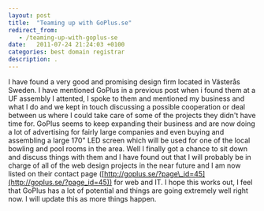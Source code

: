 ```yaml
---
layout: post
title:  "Teaming up with GoPlus.se"
redirect_from:
   - /teaming-up-with-goplus-se
date:   2011-07-24 21:24:03 +0100
categories: best domain registrar
description: .
---
```


I have found a very good and promising design firm located in Västerås Sweden. I have mentioned GoPlus in a previous post when i found them at a UF assembly I attented, I spoke to them and mentioned my business and what I do and we kept in touch discussing a possible cooperation or deal between us where I could take care of some of the projects they didn't have time for. GoPlus seems to keep expanding their business and are now doing a lot of advertising for fairly large companies and even buying and assembling a large 170" LED screen which will be used for one of the local bowling and pool rooms in the area. Well I finally got a chance to sit down and discuss things with them and I have found out that I will probably be in charge of all of the web design projects in the near future and I am now listed on their contact page ([http://goplus.se/?page\_id=45](http://goplus.se/?page_id=45)) for web and IT. I hope this works out, I feel that GoPlus has a lot of potential and things are going extremely well right now. I will update this as more things happen.